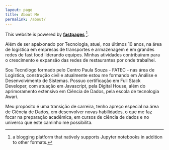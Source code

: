 ```yaml
---
layout: page
title: About Me
permalink: /about/
---
```


This website is powered by **[fastpages](https://github.com/fastai/fastpages)** [^1].

Além de ser apaixonado por Tecnologia, atuei, nos últimos 10 anos, na área de logística em empresas de transportes e armazenagem e em grandes redes de fast food liderando equipes. Minhas atividades contribuíram para o crescimento e expansão das redes de restaurantes por onde trabalhei. 

Sou Tecnólogo formado pelo Centro Paula Souza - FATEC - nas área de Logística, construção civil e atualmente estou me formando em Análise e Desenvolvimento de Sistemas. Possuo certificação em Full Stack Developer, com atuação em Javascript, pela Digital House, além do aprimoramento extensivo em Ciência de Dados, pela escola de tecnologia Awari.

Meu propósito é uma transição de carreira, tenho apreço especial na área de Ciência de Dados, em desenvolver novas habilidades, o que me faz focar na preparação acadêmica, em cursos de ciência de dados e no universo que este caminho me possibilita.


[^1]:a blogging platform that natively supports Jupyter notebooks in addition to other formats.
